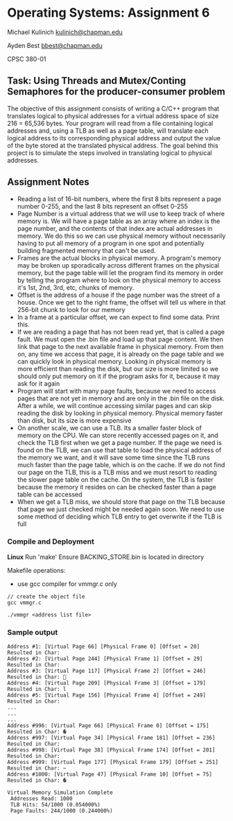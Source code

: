 # Operating Systems: Assignment 6
Michael Kulinich
kulinich@chapman.edu

Ayden Best
bbest@chapman.edu

CPSC 380-01

## Task: Using Threads and Mutex/Conting Semaphores for the producer-consumer problem
The objective of this assignment consists of writing a C/C++ program that translates logical to physical addresses for a virtual address space of size 216 = 65,536 bytes. Your program will read from a file containing logical addresses and, using a TLB as well as a page table, will translate each logical address to its corresponding physical address and output the value of the byte stored at the translated physical address. The goal behind this project is to simulate the steps involved in translating logical to physical addresses.


## Assignment Notes
- Reading a list of 16-bit numbers, where the first 8 bits represent a page number 0-255, and the last 8 bits represent an offset 0-255
- Page Number is a virtual address that we will use to keep track of where memory is. We will have a page table as an array where an index is the page number, and the contents of that index are actual addresses in memory. We do this so we can use physical memory without necessarily having to put all memory of a program in one spot and potentially building fragmented memory that can't be used.
- Frames are the actual blocks in physical memory. A program's memory may be broken up sporadically across different frames on the physical memory, but the page table will let the program find its memory in order by telling the program where to look on the physical memory to access it's 1st, 2nd, 3rd, etc, chunks of memory.
- Offset is the address of a house if the page number was the street of a house. Once we get to the right frame, the offset will tell us where in that 256-bit chunk to look for our memory
- In a frame at a particular offset, we can expect to find some data. Print this.
- If we are reading a page that has not been read yet, that is called a page fault. We must open the .bin file and load up that page content. We then link that page to the next available frame in physical memory. From then on, any time we access that page, it is already on the page table and we can quickly look in physical memory. Looking in physical memory is more efficient than reading the disk, but our size is more limited so we should only put memory on it if the program asks for it, because it may ask for it again
- Program will start with many page faults, because we need to access pages that are not yet in memory and are only in the .bin file on the disk. After a while, we will continue accessing similar pages and can skip reading the disk by looking in physical memory. Physical memory faster than disk, but its size is more expensive
- On another scale, we can use a TLB. Its a smaller faster block of memory on the CPU. We can store recently accessed pages on it, and check the TLB first when we get a page number. If the page we need is found on the TLB, we can use that table to load the physical address of the memory we want, and it will save some time since the TLB runs much faster than the page table, which is on the cache. If we do not find our page on the TLB, this is a TLB miss and we must resort to reading the slower page table on the cache. On the system, the TLB is faster because the memory it resides on can be checked faster than a page table can be accessed
- When we get a TLB miss, we should store that page on the TLB because that page we just checked might be needed again soon. We need to use some method of deciding which TLB entry to get overwrite if the TLB is full


### Compile and Deployment

**Linux**
Run 'make'
Ensure BACKING_STORE.bin is located in directory

Makefile operations:
- use gcc compiler for vmmgr.c only

```
// create the object file
gcc vmmgr.c                                      

./vmmgr <address list file>

```

### Sample output
```
Address #1: [Virtual Page 66] [Physical Frame 0] [Offset = 20] Resulted in Char:
Address #2: [Virtual Page 244] [Physical Frame 1] [Offset = 29] Resulted in Char:
Address #3: [Virtual Page 117] [Physical Frame 2] [Offset = 246] Resulted in Char: 
Address #4: [Virtual Page 209] [Physical Frame 3] [Offset = 179] Resulted in Char: l
Address #5: [Virtual Page 156] [Physical Frame 4] [Offset = 249] Resulted in Char:
...
...
...
Address #996: [Virtual Page 66] [Physical Frame 0] [Offset = 175] Resulted in Char: �
Address #997: [Virtual Page 34] [Physical Frame 181] [Offset = 236] Resulted in Char:
Address #998: [Virtual Page 38] [Physical Frame 174] [Offset = 201] Resulted in Char:
Address #999: [Virtual Page 177] [Physical Frame 179] [Offset = 251] Resulted in Char: ~
Address #1000: [Virtual Page 47] [Physical Frame 10] [Offset = 75] Resulted in Char: �

Virtual Memory Simulation Complete
 Addresses Read: 1000
 TLB Hits: 54/1000 (0.054000%)
 Page Faults: 244/1000 (0.244000%)
 ```
